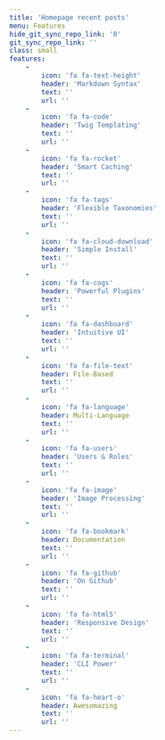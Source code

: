 ```yaml
---
title: 'Homepage recent posts'
menu: Features
hide_git_sync_repo_link: '0'
git_sync_repo_link: ''
class: small
features:
    -
        icon: 'fa fa-text-height'
        header: 'Markdown Syntax'
        text: ''
        url: ''
    -
        icon: 'fa fa-code'
        header: 'Twig Templating'
        text: ''
        url: ''
    -
        icon: 'fa fa-rocket'
        header: 'Smart Caching'
        text: ''
        url: ''
    -
        icon: 'fa fa-tags'
        header: 'Flexible Taxonomies'
        text: ''
        url: ''
    -
        icon: 'fa fa-cloud-download'
        header: 'Simple Install'
        text: ''
        url: ''
    -
        icon: 'fa fa-cogs'
        header: 'Powerful Plugins'
        text: ''
        url: ''
    -
        icon: 'fa fa-dashboard'
        header: 'Intuitive UI'
        text: ''
        url: ''
    -
        icon: 'fa fa-file-text'
        header: File-Based
        text: ''
        url: ''
    -
        icon: 'fa fa-language'
        header: Multi-Language
        text: ''
        url: ''
    -
        icon: 'fa fa-users'
        header: 'Users & Roles'
        text: ''
        url: ''
    -
        icon: 'fa fa-image'
        header: 'Image Processing'
        text: ''
        url: ''
    -
        icon: 'fa fa-bookmark'
        header: Documentation
        text: ''
        url: ''
    -
        icon: 'fa fa-github'
        header: 'On Github'
        text: ''
        url: ''
    -
        icon: 'fa fa-html5'
        header: 'Responsive Design'
        text: ''
        url: ''
    -
        icon: 'fa fa-terminal'
        header: 'CLI Power'
        text: ''
        url: ''
    -
        icon: 'fa fa-heart-o'
        header: Awesomazing
        text: ''
        url: ''
---
```


